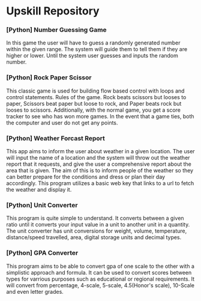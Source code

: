 # Upskill Repository
### [Python] Number Guessing Game
In this game the user will have to guess a randomly generated number within the given range. The system will guide them to tell them if they are higher or lower. Until the system user guesses and inputs the random number.

### [Python] Rock Paper Scissor
This classic game is used for building flow based control with loops and control statements. Rules of the game. Rock beats scissors but looses to paper, Scissors beat paper but loose to rock, and Paper beats rock but looses to scissors. Additionally, with the normal game, you get a score tracker to see who has won more games. In the event that a game ties, both the computer and user do not get any points.

### [Python] Weather Forcast Report
This app aims to inform the user about weather in a given location. The user will input the name of a location and the system will throw out the weather report that it requests, and give the user a comprehensive report about the area that is given. The aim of this is to inform people of the weather so they can better prepare for the conditions and dress or plan their day accordingly. This program utilizes a basic web key that links to a url to fetch the weather and display it.

### [Python] Unit Converter
This program is quite simple to understand. It converts between a given ratio until it converts your input value in a unit to another unit in a quantity. The unit converter has unit conversions for weight, volume, temperature, distance/speed travelled, area, digital storage units and decimal types.

### [Python] GPA Converter
This program aims to be able to convert gpa of one scale to the other with a simplistic approach and formula. It can be used to convert scores between types for varrious purposes such as educational or regional requirements. It will convert from percentage, 4-scale, 5-scale, 4.5(Honor's scale), 10-Scale and even letter grades.

###
